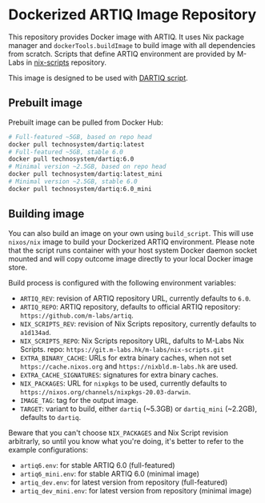 
# Dockerized ARTIQ Image Repository

This repository provides Docker image with ARTIQ. It uses Nix package manager
and `dockerTools.buildImage` to build image with all dependencies from scratch. 
Scripts that define ARTIQ environment are provided by M-Labs in 
[nix-scripts](https://git.m-labs.hk/M-Labs/nix-scripts) repository.

This image is designed to be used with 
[DARTIQ script](https://github.com/Technosystem-Labs/dartiq).

## Prebuilt image

Prebuilt image can be pulled from Docker Hub:

```bash
# Full-featured ~5GB, based on repo head
docker pull technosystem/dartiq:latest       
# Full-featured ~5GB, stable 6.0
docker pull technosystem/dartiq:6.0
# Minimal version ~2.5GB, based on repo head
docker pull technosystem/dartiq:latest_mini
# Minimal version ~2.5GB, stable 6.0
docker pull technosystem/dartiq:6.0_mini 
```

## Building image

You can also build an image on your own using `build_script`. This will use
`nixos/nix` image to build your Dockerized ARTIQ environment. Please note 
that the script runs container with your host system Docker daemon socket 
mounted and will copy outcome image directly to your local Docker image store.

Build process is configured with the following environment variables:
* `ARTIQ_REV`: revision of ARTIQ repository URL, currently defaults to `6.0`.
* `ARTIQ_REPO`: ARTIQ repository, defaults to official ARTIQ repository: 
  `https://github.com/m-labs/artiq`.
* `NIX_SCRIPTS_REV`: revision of Nix Scripts repository, currently defaults to
  `a1d134ad`.
* `NIX_SCRIPTS_REPO`: Nix Scripts repository URL, dafults to M-Labs Nix Scripts.
  repo: `https://git.m-labs.hk/m-labs/nix-scripts.git`
* `EXTRA_BINARY_CACHE`: URLs for extra binary caches, when not set
  `https://cache.nixos.org` and `https://nixbld.m-labs.hk` are used.
* `EXTRA_CACHE_SIGNATURES`: signatures for extra binary caches.
* `NIX_PACKAGES`: URL for `nixpkgs` to be used, currently defaults to 
  `https://nixos.org/channels/nixpkgs-20.03-darwin`.
* `IMAGE_TAG`: tag for the output image.
* `TARGET`: variant to build, either `dartiq` (~5.3GB) or `dartiq_mini` 
  (~2.2GB), defaults to `dartiq`.

Beware that you can't choose `NIX_PACKAGES` and Nix Script revision arbitrarly,
so until you know what you're doing, it's better to refer to the example
configurations:
* `artiq6.env`: for stable ARTIQ 6.0 (full-featured)
* `artiq6_mini.env`: for stable ARTIQ 6.0 (minimal image)
* `artiq_dev.env`: for latest version from repository (full-featured)
* `artiq_dev_mini.env`: for latest version from repository (minimal image)
